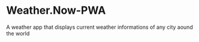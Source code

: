# Weather.Now-PWA
A weather app  that displays current  weather informations of any city aound the world
